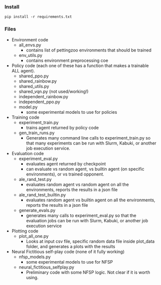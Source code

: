 ### Install

```
pip install -r requirements.txt 
```


### Files

* Environment code
    * all_envs.py  
        * contains list of pettingzoo environments that should be trained
    * env_utils.py
        * contains environment preprocessing coe
* Policy code (each one of these has a function that makes a trainable ALL agent).
    * shared_ppo.py
    * shared_rainbow.py
    * shared_utils.py
    * shared_vqn.py (not used/working!)
    * independent_rainbow.py
    * independent_ppo.py
    * model.py
        * some experimental models to use for policies
*  Training code
    * experiment_train.py
        * trains agent returned by policy code
    * gen_train_runs.py
        * Generates many command line calls to experiment_train.py so that many experiments can be run with Slurm, Kabuki, or another job execution service.
* Evaluation code
    * experiment_eval.py
        * evaluates agent returned by checkpoint
        * can evaluate vs random agent, vs builtin agent (on specific environments), or vs trained opponent.
    * ale_rand_test.py
        * evaluates random agent vs random agent on all the environments, reports the results in a json file
    * ale_rand_test_builtin.py
        * evaluates random agent vs builtin agent on all the environments, reports the results in a json file
    * generate_evals.py
        * generates many calls to experiment_eval.py so that the evaluation jobs can be run with Slurm, Kabuki, or another job execution service
* Plotting code
    * plot_all_one.py
        * Looks at input csv file, specific random data file inside plot_data folder, and generates a plots with the results
* Neural Fictitious self-play code (none of it fully working)
    * nfsp_models.py
        * some experimental models to use for NFSP
    * neural_fictitious_selfplay.py
        * Preliminary code with some NFSP logic. Not clear if it is worth using.
